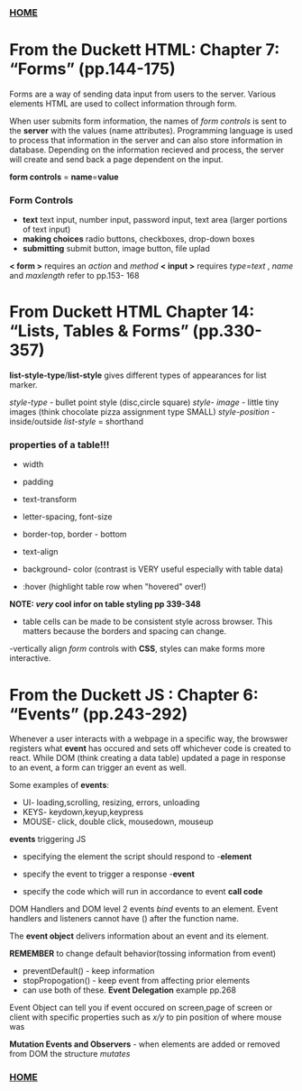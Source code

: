 ### [HOME](README.md)

# From the Duckett HTML: Chapter 7: “Forms” (pp.144-175)

Forms are a way of sending data input from users to the server. Various elements HTML are used to collect information through form.

When user submits form information, the names of *form controls* is sent to the **server** with the values (name attributes). Programming language is used to process that information in the server and can also store information in database. Depending on the information recieved and process, the server will create and send back a page dependent on the input.

**form controls** = **name**=**value**

### Form Controls

- **text** text input, number input, password input, text area (larger portions of text input)
- **making choices** radio buttons, checkboxes, drop-down boxes
- **submitting** submit button, image button, file uplad

**< form >** requires an *action* and *method*
**< input >** requires *type=text* , *name* and *maxlength*
refer to pp.153- 168

# From Duckett HTML Chapter 14: “Lists, Tables & Forms” (pp.330-357)

**list-style-type**/**list-style** gives different types of appearances for list marker.

*style-type* - bullet point style (disc,circle square)
*style- image* - little tiny images (think chocolate pizza assignment type SMALL)
*style-position* - inside/outside
*list-style* = shorthand

### properties of a table!!!

- width

- padding

- text-transform

- letter-spacing, font-size

- border-top, border - bottom

- text-align

- background- color (contrast is VERY useful especially with table data)

- :hover (highlight table row when "hovered" over!)

**NOTE: *very* cool infor on table styling pp 339-348**

- table cells can be made to be consistent style across browser. This matters because the borders and spacing can change.

 -vertically align *form* controls with **CSS**, styles can make forms more interactive.



# From the Duckett JS : Chapter 6: “Events” (pp.243-292)

Whenever a user interacts with a webpage in a specific way, the browswer registers what **event** has occured and sets off whichever code is created to react. While DOM (think creating a data table) updated a page in response to an event, a form can trigger an event as well.

Some examples of **events**:

- UI- loading,scrolling, resizing, errors, unloading
- KEYS- keydown,keyup,keypress
- MOUSE- click, double click, mousedown, mouseup

**events** triggering JS

- specifying the element the script should respond to -**element**

- specify the event to trigger a response -**event**

- specify the code which will run in accordance to event **call code**

DOM Handlers and DOM level 2 events *bind* events to an element. Event handlers and listeners cannot have () after the function name.

The **event object** delivers information about an event and its element.

**REMEMBER** to change default behavior(tossing information from event)

- preventDefault() - keep information
- stopPropogation() - keep event from affecting prior elements
- can use both of these.
**Event Delegation** example pp.268

Event Object can tell you if event occured on screen,page of screen or client with specific properties such as *x/y* to pin position of where mouse was

**Mutation Events and Observers** - when elements are added or removed from DOM the structure *mutates*

### [HOME](README.md)